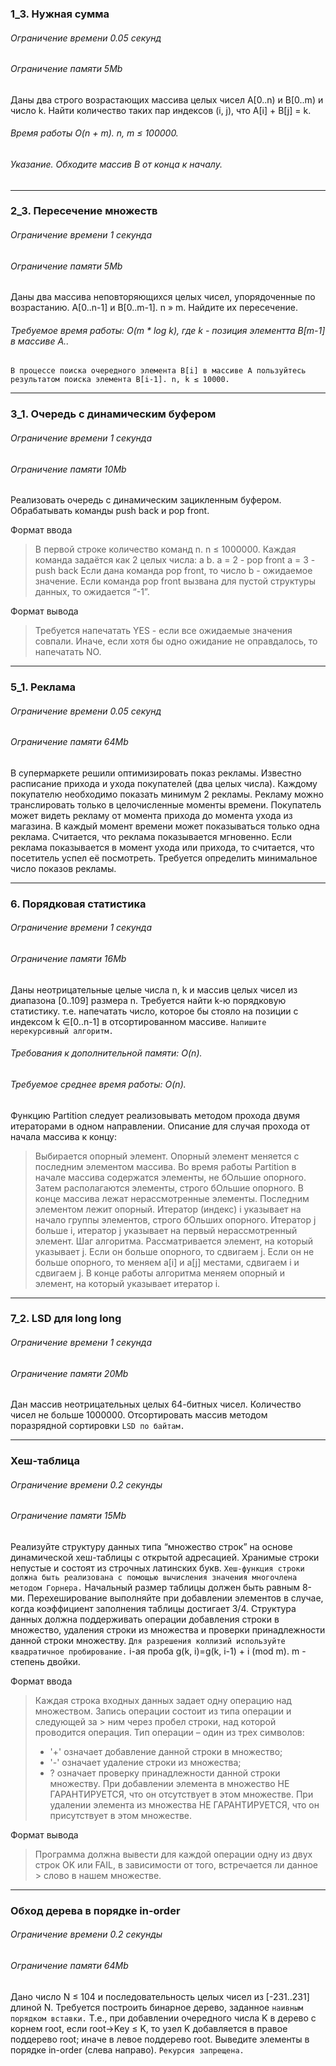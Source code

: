 ### 1_3. Нужная сумма
###### Ограничение времени	0.05 секунд
###### Ограничение памяти	5Mb
Даны два строго возрастающих массива целых чисел A[0..n) и B[0..m) и число k. 
Найти количество таких пар индексов (i, j), что A[i] + B[j] = k. 
###### Время работы O(n + m). n, m ≤ 100000.
###### Указание. Обходите массив B от конца к началу.

***

### 2_3. Пересечение множеств

###### Ограничение времени	1 секунда
###### Ограничение памяти	5Mb
Даны два массива неповторяющихся целых чисел, упорядоченные по возрастанию. A[0..n-1] и B[0..m-1]. n » m. 
Найдите их пересечение.
###### Требуемое время работы: O(m * log k), где k - позиция элементта B[m-1] в массиве A.. 
`В процессе поиска очередного элемента B[i] в массиве A пользуйтесь результатом поиска элемента B[i-1]. n, k ≤ 10000.`

***

### 3_1. Очередь с динамическим буфером

###### Ограничение времени	1 секунда
###### Ограничение памяти	10Mb
Реализовать очередь с динамическим зацикленным буфером.
Обрабатывать команды push back и pop front.

Формат ввода
> В первой строке количество команд n. n ≤ 1000000.
> Каждая команда задаётся как 2 целых числа: a b.
> a = 2 - pop front
> a = 3 - push back
> Если дана команда pop front, то число b - ожидаемое значение. 
> Если команда pop front вызвана для пустой структуры данных, то ожидается “-1”.

Формат вывода
> Требуется напечатать YES - если все ожидаемые значения совпали. 
> Иначе, если хотя бы одно ожидание не оправдалось, то напечатать NO.

***

### 5_1. Реклама

###### Ограничение времени	0.05 секунд
###### Ограничение памяти	64Mb
В супермаркете решили оптимизировать показ рекламы. Известно расписание прихода и ухода покупателей (два целых числа). 
Каждому покупателю необходимо показать минимум 2 рекламы. 
Рекламу можно транслировать только в целочисленные моменты времени. 
Покупатель может видеть рекламу от момента прихода до момента ухода из магазина. 
В каждый момент времени может показываться только одна реклама. Считается, что реклама показывается мгновенно.
Если реклама показывается в момент ухода или прихода, то считается, что посетитель успел её посмотреть. 
Требуется определить минимальное число показов рекламы.

***

### 6. Порядковая статистика

###### Ограничение времени	1 секунда
###### Ограничение памяти	16Mb
Даны неотрицательные целые числа n, k и массив целых чисел из диапазона [0..109] размера n.
Требуется найти k-ю порядковую статистику. т.е. напечатать число, которое бы стояло на позиции с индексом k ∈[0..n-1] в отсортированном массиве.
`Напишите нерекурсивный алгоритм.`
###### Требования к дополнительной памяти: O(n).
###### Требуемое среднее время работы: O(n).
Функцию Partition следует реализовывать методом прохода двумя итераторами в одном направлении.
Описание для случая прохода от начала массива к концу:
> Выбирается опорный элемент.
> Опорный элемент меняется с последним элементом массива.
> Во время работы Partition в начале массива содержатся элементы, не бОльшие опорного. 
> Затем располагаются элементы, строго бОльшие опорного. В конце массива лежат нерассмотренные элементы. 
> Последним элементом лежит опорный.
> Итератор (индекс) i указывает на начало группы элементов, строго бОльших опорного.
> Итератор j больше i, итератор j указывает на первый нерассмотренный элемент.
> Шаг алгоритма. Рассматривается элемент, на который указывает j. 
> Если он больше опорного, то сдвигаем j. Если он не больше опорного, то меняем a[i] и a[j] местами, сдвигаем i и сдвигаем j.
> В конце работы алгоритма меняем опорный и элемент, на который указывает итератор i.

***

### 7_2. LSD для long long

###### Ограничение времени	1 секунда
###### Ограничение памяти	20Mb
Дан массив неотрицательных целых 64-битных чисел. Количество чисел не больше 1000000.
Отсортировать массив методом поразрядной сортировки `LSD по байтам.`

***

### Хеш-таблица

###### Ограничение времени	0.2 секунды
###### Ограничение памяти	15Mb

Реализуйте структуру данных типа “множество строк” на основе динамической хеш-таблицы с открытой адресацией. 
Хранимые строки непустые и состоят из строчных латинских букв. `Хеш-функция строки должна быть реализована с помощью вычисления значения многочлена методом Горнера.` Начальный размер таблицы должен быть равным 8-ми. 
Перехеширование выполняйте при добавлении элементов в случае, когда коэффициент заполнения таблицы достигает 3/4. 
Структура данных должна поддерживать операции добавления строки в множество, удаления строки из множества и проверки принадлежности данной строки множеству. `Для разрешения коллизий используйте квадратичное пробирование.` i-ая проба g(k, i)=g(k, i-1) + i (mod m). m - степень двойки. 

Формат ввода
> Каждая строка входных данных задает одну операцию над множеством. Запись операции состоит из типа операции и следующей за > ним через пробел строки, над которой проводится операция. Тип операции – один из трех символов: 
> * '+' означает добавление данной строки в множество; 
> * '-' означает удаление строки из множества; 
> *  ? означает проверку принадлежности данной строки множеству. 
При добавлении элемента в множество НЕ ГАРАНТИРУЕТСЯ, что он отсутствует в этом множестве. При удалении элемента из множества НЕ ГАРАНТИРУЕТСЯ, что он присутствует в этом множестве.

Формат вывода
> Программа должна вывести для каждой операции одну из двух строк OK или FAIL, в зависимости от того, встречается ли данное > слово в нашем множестве.

***

### Обход дерева в порядке in-order

###### Ограничение времени	0.2 секунды
###### Ограничение памяти	64Mb
Дано число N ≤ 104 и последовательность целых чисел из [-231..231] длиной N. Требуется построить бинарное дерево, заданное `наивным порядком вставки.` Т.е., при добавлении очередного числа K в дерево с корнем root, если root→Key ≤ K, то узел K добавляется в правое поддерево root; иначе в левое поддерево root. Выведите элементы в порядке in-order (слева направо).
`Рекурсия запрещена.`

